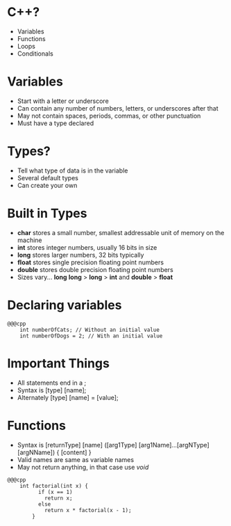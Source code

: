 <!SLIDE bullets incremental>
# C++? #
* Variables
* Functions
* Loops
* Conditionals

<!SLIDE small bullets incremental>
# Variables
* Start with a letter or underscore
* Can contain any number of numbers, letters, or underscores after that
* May not contain spaces, periods, commas, or other punctuation
* Must have a type declared

<!SLIDE small bullets incremental>
# Types?
* Tell what type of data is in the variable
* Several default types
* Can create your own

<!SLIDE smaller bullets incremental>
# Built in Types
* __char__ stores a small number, smallest addressable unit of memory on the machine
* __int__ stores integer numbers, usually 16 bits in size 
* __long__ stores larger numbers, 32 bits typically
* __float__ stores single precision floating point numbers
* __double__ stores double precision floating point numbers
* Sizes vary... __long__ __long__ > __long__ > __int__  and __double__ > __float__

<!SLIDE small incremental>
# Declaring variables
	@@@cpp
		int numberOfCats; // Without an initial value
		int numberOfDogs = 2; // With an initial value

<!SLIDE bullets small incremental>
# Important Things
* All statements end in a ;
* Syntax is [type] [name];
* Alternately [type] [name] = [value];

<!SLIDE bullets small incremental>
# Functions
* Syntax is [returnType] [name] \([arg1Type] [arg1Name]...[argNType] [argNName]\)
	{
		[content]
	}
* Valid names are same as variable names
* May not return anything, in that case use _void_

<!SLIDE bullets small incremental>
	@@@cpp
		int factorial(int x) {
			  if (x == 1) 
			  	return x; 
			  else 
			  	return x * factorial(x - 1);
			}
